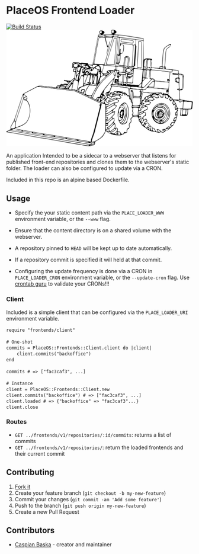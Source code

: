 # PlaceOS Frontend Loader

[![Build Status](https://travis-ci.com/PlaceOS/frontend-loader.svg?token=tDypQH5g9ptvYso68jVV&branch=master)](https://travis-ci.com/PlaceOS/frontend-loader)
![suprisingly, a frontend loader!](./logo.svg)

An application Intended to be a sidecar to a webserver that listens for published front-end repositories and clones them to the webserver's static folder.
The loader can also be configured to update via a CRON.

Included in this repo is an alpine based Dockerfile.

## Usage

- Specify the your static content path via the `PLACE_LOADER_WWW` environment variable, or the `--www` flag.
- Ensure that the content directory is on a shared volume with the webserver.

- A repository pinned to `HEAD` will be kept up to date automatically.
- If a repository commit is specified it will held at that commit.
- Configuring the update frequency is done via a CRON in `PLACE_LOADER_CRON` environment variable, or the `--update-cron` flag. Use [crontab guru](https://crontab.guru/) to validate your CRONs!!!

### Client

Included is a simple client that can be configured via the `PLACE_LOADER_URI` environment variable.

```crystal
require "frontends/client"

# One-shot
commits = PlaceOS::Frontends::Client.client do |client|
    client.commits("backoffice")
end

commits # => ["fac3caf3", ...]

# Instance
client = PlaceOS::Frontends::Client.new
client.commits("backoffice") # => ["fac3caf3", ...]
client.loaded # => {"backoffice" => "fac3caf3"...}
client.close
```

### Routes

- `GET ../frontends/v1/repositories/:id/commits`: returns a list of commits
- `GET ../frontends/v1/repositories/`: return the loaded frontends and their current commit

## Contributing

1. [Fork it](https://github.com/placeos/frontend-loader/fork)
2. Create your feature branch (`git checkout -b my-new-feature`)
3. Commit your changes (`git commit -am 'Add some feature'`)
4. Push to the branch (`git push origin my-new-feature`)
5. Create a new Pull Request

## Contributors

- [Caspian Baska](https://github.com/caspiano) - creator and maintainer
